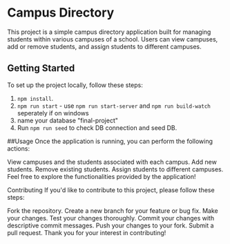 # Campus Directory

This project is a simple campus directory application built for managing students within various campuses of a school. Users can view campuses, add or remove students, and assign students to different campuses.

## Getting Started

To set up the project locally, follow these steps:

1. `npm install`.
2. `npm run start` - use `npm run start-server` and `npm run build-watch` seperately if on windows
4. name your database "final-project"
5. Run `npm run seed` to check DB connection and seed DB.

##Usage
Once the application is running, you can perform the following actions:

View campuses and the students associated with each campus.
Add new students.
Remove existing students.
Assign students to different campuses.
Feel free to explore the functionalities provided by the application!

Contributing
If you'd like to contribute to this project, please follow these steps:

Fork the repository.
Create a new branch for your feature or bug fix.
Make your changes.
Test your changes thoroughly.
Commit your changes with descriptive commit messages.
Push your changes to your fork.
Submit a pull request.
Thank you for your interest in contributing!


